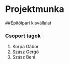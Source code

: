 # Projektmunka
##Építőipari kisvállalat

### Csoport tagok
<ol>
  <li>Korpa Gábor</li>
  <li>Szász Gergő</li>
  <li>Szász Beni</li>
</ol>

